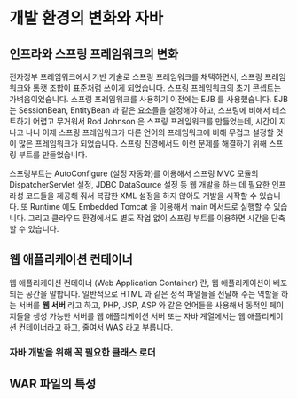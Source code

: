 # 개발 환경의 변화와 자바

## 인프라와 스프링 프레임워크의 변화

전자정부 프레임워크에서 기반 기술로 스프링 프레임워크를 채택하면서, 스프링 프레임워크와 톰캣 조합이 표준처럼 쓰이게 되었습니다. 
스프링 프레임워크의 초기 콘셉트는 가벼움이었습니다. 스프링 프레임워크를 사용하기 이전에는 EJB 를 사용했습니다. EJB 는 SessionBean, EntityBean 과 같은 요소들을 설정해야 하고, 스프링에 비해서 테스트하기 어렵고 무거워서 Rod Johnson 은 스프링 프레임워크를 만들었는데, 시간이 지나고 나니 이제 스프링 프레임워크가 다른 언어의 프레임워크에 비해 무겁고 설정할 것이 많은 프레임워크가 되었습니다. 스프링 진영에서도 이런 문제를 해결하기 위해 스프링 부트를 만들었습니다. 

스프링부트는 AutoConfigure (설정 자동화)를 이용해서 스프링 MVC 모듈의 DispatcherServlet 설정, JDBC DataSource 설정 등 웹 개발을 하는 데 필요한 인프라성 코드들을 제공해 줘서 복잡한 XML 설정을 하지 않아도 개발을 시작할 수 있습니다. 또 Runtime 에도 Embedded Tomcat 을 이용해서 main 메서드로 실행할 수 있습니다. 그리고 클라우드 환경에서도 별도 작업 없이 스프링 부트를 이용하면 시간을 단축할 수 있습니다.

## 웹 애플리케이션 컨테이너
웹 애플리케이션 컨테이너 (Web Application Container) 란, 웹 애플리케이션이 배포되는 공간을 말합니다. 일반적으로 HTML 과 같은 정적 파일들을 전달해 주는 역할을 하는 서버를 **웹 서버** 라고 하고, PHP, JSP, ASP 와 같은 언어들을 사용해서 동적인 페이지들을 생성 가능한 서버를 웹 애플리케이션 서버 또는 자바 계열에서는 웹 애플리케이션 컨테이너라고 하고, 줄여서 WAS 라고 부릅니다. 

### 자바 개발을 위해 꼭 필요한 클래스 로더

## WAR 파일의 특성

<!--stackedit_data:
eyJoaXN0b3J5IjpbLTM2MDYyNDI1NiwxOTIwNzU2NTY2XX0=
-->